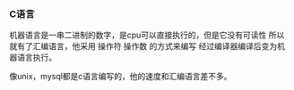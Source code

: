 ### C语言
机器语言是一串二进制的数字，是cpu可以直接执行的，但是它没有可读性
所以就有了汇编语言，他采用 操作符 操作数 的方式来编写
经过编译器编译后变为机器语言执行。

像unix，mysql都是c语言编写的，他的速度和汇编语言差不多。

